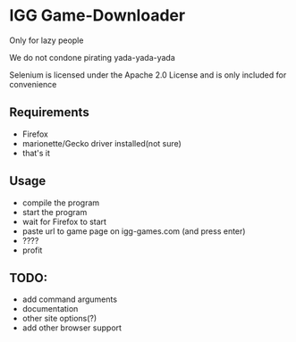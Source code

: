 # IGG Game-Downloader
Only for lazy people

We do not condone pirating yada-yada-yada

Selenium is licensed under the Apache 2.0 License and is only included for convenience

## Requirements
* Firefox
* marionette/Gecko driver installed(not sure)
* that's it


## Usage
* compile the program
* start the program
* wait for Firefox to start
* paste url to game page on igg-games.com (and press enter)
* ????
* profit

## TODO:
* add command arguments
* documentation
* other site options(?)
* add other browser support
